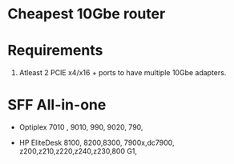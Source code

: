 # Cheapest 10Gbe router

# Requirements 
1. Atleast 2 PCIE x4/x16 + ports to have multiple 10Gbe adapters.


# SFF All-in-one 
- Optiplex 7010 , 9010, 990, 9020, 790, 

- HP EliteDesk 8100, 8200,8300, 7900x,dc7900, z200,z210,z220,z240,z230,800 G1, 

